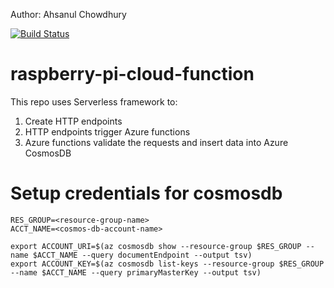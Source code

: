 Author: Ahsanul Chowdhury

[![Build Status](https://dev.azure.com/redhatraptor/redhatraptor/_apis/build/status/redhat-raptor.raspberry-pi-cloud-function?branchName=main)](https://dev.azure.com/redhatraptor/redhatraptor/_build/latest?definitionId=1&branchName=main)

# raspberry-pi-cloud-function

This repo uses Serverless framework to:
1. Create HTTP endpoints
1. HTTP endpoints trigger Azure functions
1. Azure functions validate the requests and insert data into Azure CosmosDB


# Setup credentials for cosmosdb
```
RES_GROUP=<resource-group-name>
ACCT_NAME=<cosmos-db-account-name>

export ACCOUNT_URI=$(az cosmosdb show --resource-group $RES_GROUP --name $ACCT_NAME --query documentEndpoint --output tsv)
export ACCOUNT_KEY=$(az cosmosdb list-keys --resource-group $RES_GROUP --name $ACCT_NAME --query primaryMasterKey --output tsv)
```
